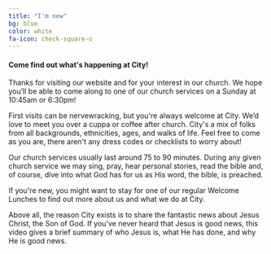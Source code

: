```yaml
---
title: "I'm new"
bg: blue
color: white
fa-icon: check-square-o
---
```


#### Come find out what's  happening at City!

Thanks for visiting our website and for your interest in our church. We hope you’ll be able to come along to one of our church services on a Sunday at 10:45am or 6:30pm!

First visits can be nervewracking, but you're always welcome at City. We’d love to meet you over a cuppa or coffee after church. City's a mix of folks from all backgrounds, ethnicities, ages, and walks of life. Feel free to come as you are, there aren't any dress codes or checklists to worry about!

Our church services usually last around 75 to 90 minutes. During any given church service we may sing, pray, hear personal stories, read the bible and, of course, dive into what God has for us as His word, the bible, is preached.

If you're new, you might want to stay for one of our regular Welcome Lunches to find out more about us and what we do at City.

Above all, the reason City exists is to share the fantastic news about Jesus Christ, the Son of God. If you've never heard that Jesus is good news, this video gives a brief summary of who Jesus is, what He has done, and why He is good news.
